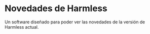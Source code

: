 # Novedades de Harmless  
Un software diseñado para poder ver las novedades de la versión de Harmless actual.
